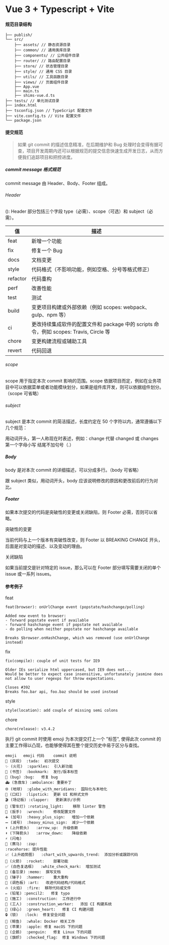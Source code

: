 # Vue 3 + Typescript + Vite

#### 规范目录结构
```
├── publish/
└── src/
    ├── assets/ // 静态资源目录
    ├── common/ // 通用类库目录
    ├── components/ // 公共组件目录
    ├── router/ // 路由配置目录
    ├── store/ // 状态管理目录
    ├── style/ // 通用 CSS 目录
    ├── utils/ // 工具函数目录
    ├── views/ // 页面组件目录
    ├── App.vue
    ├── main.ts
    ├── shims-vue.d.ts
├── tests/ // 单元测试目录
├── index.html
├── tsconfig.json // TypeScript 配置文件
├── vite.config.ts // Vite 配置文件
└── package.json
```

#### 提交规范

> 如果 git commit 的描述信息精准，在后期维护和 Bug 处理时会变得有据可查，项目开发周期内还可以根据规范的提交信息快速生成开发日志，从而方便我们追踪项目和把控进度。

##### commit message 格式规范
commit message 由 Header、Body、Footer 组成。

###### Header
<type>(<scope>): <subject>  Header 部分包括三个字段 type（必需）、scope（可选）和 subject（必需）。

| 值 | 描述 |
| ------ | ------ |
| feat | 新增一个功能 |
| fix | 修复一个 Bug |
| docs | 文档变更 |
| style | 代码格式（不影响功能，例如空格、分号等格式修正） |
| refactor | 代码重构 |
| perf | 改善性能 |
| test | 测试 |
| build | 变更项目构建或外部依赖（例如 scopes: webpack、gulp、npm 等） |
| ci | 更改持续集成软件的配置文件和 package 中的 scripts 命令，例如 scopes: Travis, Circle 等 |
| chore | 变更构建流程或辅助工具 |
| revert | 代码回退 |

###### scope
scope 用于指定本次 commit 影响的范围。scope 依据项目而定，例如在业务项目中可以依据菜单或者功能模块划分，如果是组件库开发，则可以依据组件划分。（scope 可省略）

###### subject
subject 是本次 commit 的简洁描述，长度约定在 50 个字符以内，通常遵循以下几个规范：

用动词开头，第一人称现在时表述，例如：change 代替 changed 或 changes
第一个字母小写
结尾不加句号（.）

##### Body
body 是对本次 commit 的详细描述，可以分成多行。（body 可省略）

跟 subject 类似，用动词开头，body 应该说明修改的原因和更改前后的行为对比。

##### Footer
如果本次提交的代码是突破性的变更或关闭缺陷，则 Footer 必需，否则可以省略。

突破性的变更

当前代码与上一个版本有突破性改变，则 Footer 以 BREAKING CHANGE 开头，后面是对变动的描述、以及变动的理由。

关闭缺陷

如果当前提交是针对特定的 issue，那么可以在 Footer 部分填写需要关闭的单个 issue 或一系列 issues。


#### 参考例子
feat
```
feat(browser): onUrlChange event (popstate/hashchange/polling)

Added new event to browser:
- forward popstate event if available
- forward hashchange event if popstate not available
- do polling when neither popstate nor hashchange available

Breaks $browser.onHashChange, which was removed (use onUrlChange instead)
```

fix
```
fix(compile): couple of unit tests for IE9

Older IEs serialize html uppercased, but IE9 does not...
Would be better to expect case insensitive, unfortunately jasmine does
not allow to user regexps for throw expectations.

Closes #392
Breaks foo.bar api, foo.baz should be used instead
```

style
```
style(location): add couple of missing semi colons
```

chore
```
chore(release): v3.4.2
```

执行 git commit 时使用 emoji 为本次提交打上一个 "标签", 使得此次 commit 的主要工作得以凸现，也能够使得其在整个提交历史中易于区分与查找。

```
emoji	emoji 代码	commit 说明
🎉 (庆祝)	:tada:	初次提交
✨ (火花)	:sparkles:	引入新功能
🔖 (书签)	:bookmark:	发行/版本标签
🐛 (bug)	:bug:	修复 bug
🚑 (急救车)	:ambulance:	重要补丁
🌐 (地球)	:globe_with_meridians:	国际化与本地化
💄 (口红)	:lipstick:	更新 UI 和样式文件
🎬 (场记板)	:clapper:	更新演示/示例
🚨 (警车灯)	:rotating_light:	移除 linter 警告
🔧 (扳手)	:wrench:	修改配置文件
➕ (加号)	:heavy_plus_sign:	增加一个依赖
➖ (减号)	:heavy_minus_sign:	减少一个依赖
⬆️ (上升箭头)	:arrow_up:	升级依赖
⬇️ (下降箭头)	:arrow_down:	降级依赖
⚡️ (闪电)
🐎 (赛马)	:zap:
:racehorse:	提升性能
📈 (上升趋势图)	:chart_with_upwards_trend:	添加分析或跟踪代码
🚀 (火箭)	:rocket:	部署功能
✅ (白色复选框)	:white_check_mark:	增加测试
📝 (备忘录)	:memo:	撰写文档
🔨 (锤子)	:hammer:	重大重构
🎨 (调色板)	:art:	改进代码结构/代码格式
🔥 (火焰)	:fire:	移除代码或文件
✏️ (铅笔)	:pencil2:	修复 typo
🚧 (施工)	:construction:	工作进行中
👷 (工人)	:construction_worker:	添加 CI 构建系统
💚 (绿心)	:green_heart:	修复 CI 构建问题
🔒 (锁)	:lock:	修复安全问题
🐳 (鲸鱼)	:whale:	Docker 相关工作
🍎 (苹果)	:apple:	修复 macOS 下的问题
🐧 (企鹅)	:penguin:	修复 Linux 下的问题
🏁 (旗帜)	:checked_flag:	修复 Windows 下的问题
```
